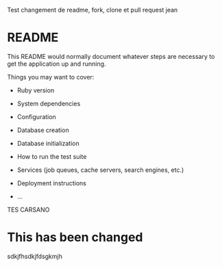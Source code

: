 Test changement de readme, fork, clone et pull request
jean
# README

This README would normally document whatever steps are necessary to get the
application up and running.

Things you may want to cover:

* Ruby version

* System dependencies

* Configuration

* Database creation

* Database initialization

* How to run the test suite

* Services (job queues, cache servers, search engines, etc.)

* Deployment instructions

* ...

 TES CARSANO
# This has been changed
sdkjfhsdkjfdsgkmjh
